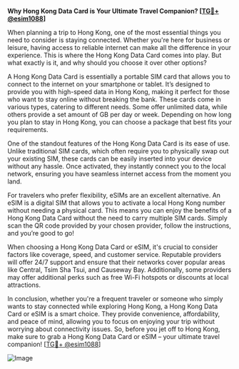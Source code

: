 **Why Hong Kong Data Card is Your Ultimate Travel Companion? [[TG💪+ @esim1088](https://t.me/s/esim1088)]**

When planning a trip to Hong Kong, one of the most essential things you need to consider is staying connected. Whether you're here for business or leisure, having access to reliable internet can make all the difference in your experience. This is where the Hong Kong Data Card comes into play. But what exactly is it, and why should you choose it over other options?

A Hong Kong Data Card is essentially a portable SIM card that allows you to connect to the internet on your smartphone or tablet. It’s designed to provide you with high-speed data in Hong Kong, making it perfect for those who want to stay online without breaking the bank. These cards come in various types, catering to different needs. Some offer unlimited data, while others provide a set amount of GB per day or week. Depending on how long you plan to stay in Hong Kong, you can choose a package that best fits your requirements.

One of the standout features of the Hong Kong Data Card is its ease of use. Unlike traditional SIM cards, which often require you to physically swap out your existing SIM, these cards can be easily inserted into your device without any hassle. Once activated, they instantly connect you to the local network, ensuring you have seamless internet access from the moment you land. 

For travelers who prefer flexibility, eSIMs are an excellent alternative. An eSIM is a digital SIM that allows you to activate a local Hong Kong number without needing a physical card. This means you can enjoy the benefits of a Hong Kong Data Card without the need to carry multiple SIM cards. Simply scan the QR code provided by your chosen provider, follow the instructions, and you’re good to go!

When choosing a Hong Kong Data Card or eSIM, it's crucial to consider factors like coverage, speed, and customer service. Reputable providers will offer 24/7 support and ensure that their networks cover popular areas like Central, Tsim Sha Tsui, and Causeway Bay. Additionally, some providers may offer additional perks such as free Wi-Fi hotspots or discounts at local attractions.

In conclusion, whether you're a frequent traveler or someone who simply wants to stay connected while exploring Hong Kong, a Hong Kong Data Card or eSIM is a smart choice. They provide convenience, affordability, and peace of mind, allowing you to focus on enjoying your trip without worrying about connectivity issues. So, before you jet off to Hong Kong, make sure to grab a Hong Kong Data Card or eSIM – your ultimate travel companion! [[TG💪+ @esim1088](https://t.me/s/esim1088)]

![Image](https://i.postimg.cc/Y0z9fWf4/image.png)